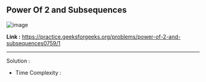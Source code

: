 ## Power Of 2 and Subsequences

![image](https://user-images.githubusercontent.com/23376002/190061688-a562a4be-21a7-477a-8c3e-cc3d2a6a4b6a.png)


**Link :** https://practice.geeksforgeeks.org/problems/power-of-2-and-subsequences0759/1

------------------------------------------------------------------------------------------------------------------------------------------------------


Solution :

- Time Complexity : 

